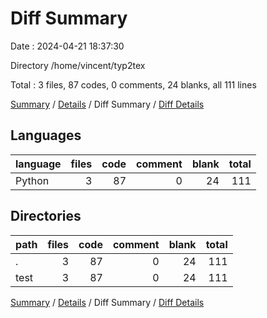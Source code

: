 # Diff Summary

Date : 2024-04-21 18:37:30

Directory /home/vincent/typ2tex

Total : 3 files,  87 codes, 0 comments, 24 blanks, all 111 lines

[Summary](results.md) / [Details](details.md) / Diff Summary / [Diff Details](diff-details.md)

## Languages
| language | files | code | comment | blank | total |
| :--- | ---: | ---: | ---: | ---: | ---: |
| Python | 3 | 87 | 0 | 24 | 111 |

## Directories
| path | files | code | comment | blank | total |
| :--- | ---: | ---: | ---: | ---: | ---: |
| . | 3 | 87 | 0 | 24 | 111 |
| test | 3 | 87 | 0 | 24 | 111 |

[Summary](results.md) / [Details](details.md) / Diff Summary / [Diff Details](diff-details.md)